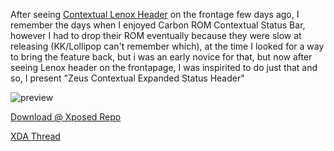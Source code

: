 After seeing [Contextual Lenox Header](http://forum.xda-developers.com/crossdevice-dev/sony-themes-apps/guide-contextual-lenox-header-lollipop-t3302089) on the frontage few days ago, I remember the days when I enjoyed Carbon ROM Contextual Status Bar, however I had to drop their ROM eventually because they were slow at releasing (KK/Lollipop can't remember which), at the time I looked for a way to bring the feature back, but i was an early novice for that, but now after seeing Lenox header on the frontapage, I was inspirited to do just that and so, I present "Zeus Contextual Expanded Status Header"

![preview](http://i.imgur.com/dmfBija.png)

[Download @ Xposed Repo](http://repo.xposed.info/module/net.madnation.zeus.contextual.xposed)

[XDA Thread](http://forum.xda-developers.com/xposed/modules/mod-zeus-contextual-expanded-status-t3304965)
